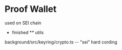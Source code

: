 # Proof Wallet

used on SEI chain

- finished 
** utils 

background/src/keyring/crypto.ts -- "sei" hard cording